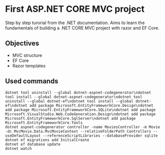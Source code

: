 # First ASP.NET CORE MVC project
Step by step turorial from the .NET documentation. Aims to learn the fundamentals of building a .NET CORE MVC project with razor and EF Core.

## Objectives
- MVC structure
- EF Core
- Razor templates

## Used commands
    dotnet tool uninstall --global dotnet-aspnet-codegenerator\ndotnet tool install --global dotnet-aspnet-codegenerator\ndotnet tool uninstall --global dotnet-ef\ndotnet tool install --global dotnet-ef\ndotnet add package Microsoft.EntityFrameworkCore.Design\ndotnet add package Microsoft.EntityFrameworkCore.SQLite\ndotnet add package Microsoft.VisualStudio.Web.CodeGeneration.Design\ndotnet add package Microsoft.EntityFrameworkCore.SqlServer\ndotnet add package Microsoft.EntityFrameworkCore.Tools
    dotnet aspnet-codegenerator controller -name MoviesController -m Movie -dc MvcMovie.Data.MvcMovieContext --relativeFolderPath Controllers --useDefaultLayout --referenceScriptLibraries --databaseProvider sqlite
    dotnet ef migrations add InitialCreate
    dotnet ef database update
    dotnet watch


    